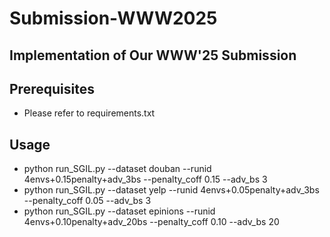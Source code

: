 # Submission-WWW2025
Implementation of Our WWW'25 Submission
---------------

Prerequisites
-------------
* Please refer to requirements.txt

Usage
-----
* python run_SGIL.py --dataset douban   --runid 4envs+0.15penalty+adv_3bs  --penalty_coff 0.15 --adv_bs 3
* python run_SGIL.py --dataset yelp     --runid 4envs+0.05penalty+adv_3bs  --penalty_coff 0.05 --adv_bs 3
* python run_SGIL.py --dataset epinions --runid 4envs+0.10penalty+adv_20bs --penalty_coff 0.10 --adv_bs 20

